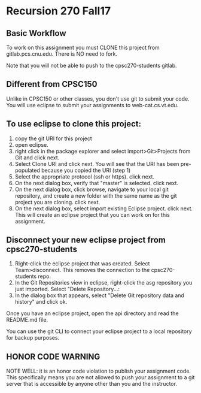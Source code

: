 # Recursion 270 Fall17

## Basic Workflow

To work on this assignment you must CLONE this project from gitlab.pcs.cnu.edu. There is NO need to
fork.

Note that you will not be able to push to the cpsc270-students gitlab.

## Different from CPSC150

Unlike in CPSC150 or other classes, you don't use git to submit your code. You will use
eclipse to submit your assignments to web-cat.cs.vt.edu.

## To use eclipse to clone this project:
1. copy the git URI for this project
2. open eclipse.
3. right click in the package explorer and select import>Git>Projects from Git and click next.
4. Select Clone URI and click next. You will see that the URI has been pre-populated because you copied the URI (step 1)
5. Select the appropriate protocol (ssh or https). click next.
6. On the next dialog box, verify that "master" is selected. click next.
7. On the next dialog box, click browse, navigate to your local git repository, and create a new folder with the same name as the git project you are cloning. click next.
8. On the next dialog box, select import existing Eclipse project. click next. This will create an eclipse project that you can work on for this assignment.

## Disconnect your new eclipse project from cpsc270-students
1. Right-click the eclipse project that was created. Select Team>disconnect. This removes the connection to the cpsc270-students repo.
2. In the Git Repositories view in eclipse, right-click the asg repository you just imported. Select "Delete Repository...:
3. In the dialog box that appears, select "Delete Git repository data and history" and click ok.

Once you have an eclipse project, open the api directory and read the README.md file.

You can use the git CLI to connect your eclipse project to a local repository for backup purposes.

## HONOR CODE WARNING

NOTE WELL: it is an honor code violation to publish your assignment code. This specifically means you are not allowed to push your assignment to a git server that is accessible by anyone other than you and the instructor.
